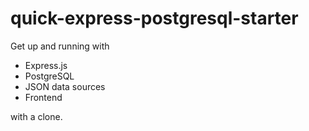 # quick-express-postgresql-starter

Get up and running with 
* Express.js
* PostgreSQL 
* JSON data sources 
* Frontend 

with a clone. 


